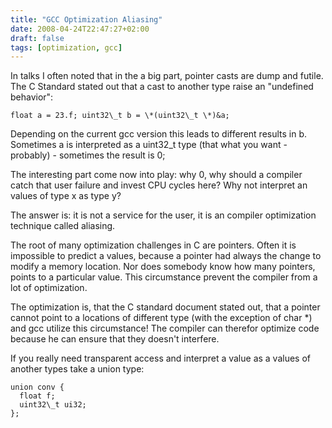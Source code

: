 ```yaml
---
title: "GCC Optimization Aliasing"
date: 2008-04-24T22:47:27+02:00
draft: false
tags: [optimization, gcc]
---
```


In talks I often noted that in the a big part, pointer casts are dump and
futile. The C Standard stated out that a cast to another type raise an
"undefined behavior":



```
float a = 23.f; uint32\_t b = \*(uint32\_t \*)&a;

```

Depending on the current gcc version this leads to different results in b.
Sometimes a is interpreted as a uint32\_t type (that what you want - probably) -
sometimes the result is 0;


The interesting part come now into play: why 0, why should a compiler catch
that user failure and invest CPU cycles here? Why not interpret an values of
type x as type y?


The answer is: it is not a service for the user, it is an compiler optimization
technique called aliasing.


The root of many optimization challenges in C are pointers. Often it is
impossible to predict a values, because a pointer had always the change to
modify a memory location. Nor does somebody know how many pointers, points to a
particular value. This circumstance prevent the compiler from a lot of
optimization.


The optimization is, that the C standard document stated out, that a pointer
cannot point to a locations of different type (with the exception of char \*)
and gcc utilize this circumstance! The compiler can therefor optimize code
because he can ensure that they doesn't interfere.


If you really need transparent access and interpret a value as a values of
another types take a union type:



```
union conv {
  float f;
  uint32\_t ui32;
};

```

